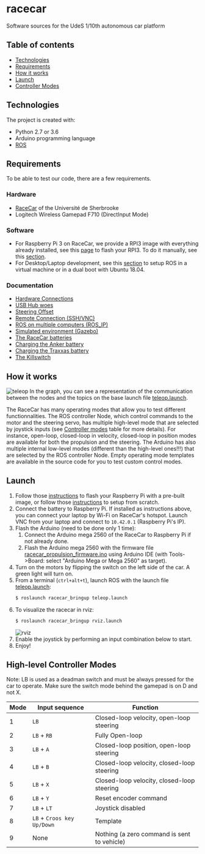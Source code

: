 # racecar
Software sources for the UdeS 1/10th autonomous car platform

## Table of contents
* [Technologies](#technologies)
* [Requirements](#requirements)
* [How it works](#how-it-works)
* [Launch](#launch)
* [Controller Modes](#controller-modes)

## Technologies
The project is created with:
* Python 2.7 or 3.6
* Arduino programming language
* [ROS](http://wiki.ros.org/ROS/Installation)

## Requirements
To be able to test our code, there are a few requirements.

### Hardware
* [RaceCar](https://cad.onshape.com/documents/9d3f435f340b50b281de3ac4/w/60d94a6915ed0711b2290521/e/45c11c7ee9e7e6dfaec5c7e5) of the Université de Sherbrooke
* Logitech Wireless Gamepad F710 (DirectInput Mode)

### Software
* For Raspberry Pi 3 on RaceCar, we provide a RPI3 image with everything already installed, see this [page](https://github.com/SherbyRobotics/racecar/tree/master/images#restore-raspberrypi3-image) to flash your RPI3. To do it manually, see this [section](https://github.com/SherbyRobotics/racecar/tree/master/images#create-raspberrypi3-image).
* For Desktop/Laptop development, see this [section](https://github.com/SherbyRobotics/racecar/tree/master/images#virtual-machine) to setup ROS in a virtual machine or in a dual boot with Ubuntu 18.04.

### Documentation
* [Hardware Connections](https://github.com/SherbyRobotics/racecar/blob/master/doc/README.md#hardware-connections)
* [USB Hub woes](https://github.com/SherbyRobotics/racecar/blob/master/doc/README.md#usb-hub-woes)
* [Steering Offset](https://github.com/SherbyRobotics/racecar/blob/master/doc/README.md#steering-offset)
* [Remote Connection (SSH/VNC)](https://github.com/SherbyRobotics/racecar/blob/master/doc/README.md#remote-connection-sshvnc)
* [ROS on multiple computers (ROS_IP)](https://github.com/SherbyRobotics/racecar/blob/master/doc/README.md#ros-on-multiple-computers-ros_ip)
* [Simulated environment (Gazebo)](https://github.com/SherbyRobotics/racecar/blob/master/doc/README.md#simulated-environment-gazebo)
* [The RaceCar batteries](https://github.com/SherbyRobotics/racecar/blob/master/doc/README.md#the-racecar-batteries)
* [Charging the Anker battery](https://github.com/SherbyRobotics/racecar/blob/master/doc/README.md#charging-the-anker-battery)
* [Charging the Traxxas battery](https://github.com/SherbyRobotics/racecar/blob/master/doc/README.md#charging-the-traxxas-battery)
* [The Killswitch](https://github.com/SherbyRobotics/racecar/blob/master/doc/README.md#the-killswitch)

## How it works
![](https://github.com/SherbyRobotics/racecar/blob/master/doc/Racecar_rqt_graph_teleop.png "teleop" )
In the graph, you can see a representation of the communication between the nodes and the topics on the base launch file [teleop.launch](https://github.com/SherbyRobotics/racecar/blob/master/racecar_bringup/launch/teleop.launch). 

The RaceCar has many operating modes that allow you to test different functionnalities. The ROS controller Node, which control commands to the motor and the steering servo, has multiple high-level mode that are selected by joystick inputs (see [Controller modes](#controller-modes) table for more details). For instance, open-loop, closed-loop in velocity, closed-loop in position modes are available for both the propulsion and the steering.  The Arduino has also multiple internal low-level modes (different than the high-level ones!!!) that are selected by the ROS controller Node. Empty operating mode templates are available in the source code for you to test custom control modes.

## Launch
1. Follow those [instructions](https://github.com/SherbyRobotics/racecar/tree/master/images#restore-raspberrypi-image) to flash your Raspberry Pi with a pre-built image, or follow those [instructions](https://github.com/SherbyRobotics/racecar/tree/master/images#create-raspberrypi-image) to setup from scratch.
2. Connect the battery to Raspberry Pi. If installed as instructions above, you can connect your laptop by Wi-Fi on RaceCar's hotspot. Launch VNC from your laptop and connect to `10.42.0.1` (Raspberry Pi's IP). 
2. Flash the Arduino (need to be done only 1 time):
    1. Connect the Arduino mega 2560 of the RaceCar to Raspberry Pi if not already done.
    2. Flash the Arduino mega 2560 with the firmware file [racecar_propulsion_firmware.ino](https://github.com/SherbyRobotics/racecar/tree/master/racecar_arduino/racecar_propulsion_firmware) using Arduino IDE (with Tools->Board: select "Arduino Mega or Mega 2560" as target).
3. Turn on the motors by flipping the switch on the left side of the car. A green light will turn on.
4. From a terminal (`ctrl+alt+t`), launch ROS with the launch file [teleop.launch](https://github.com/SherbyRobotics/racecar/tree/master/racecar_bringup/launch/teleop.launch):
    ```bash
    $ roslaunch racecar_bringup teleop.launch
    ```
5. To visualize the racecar in rviz:
    ```bash
    $ roslaunch racecar_bringup rviz.launch
    ```
    ![](https://github.com/SherbyRobotics/racecar/blob/master/doc/racecar_rviz_teleop.jpg "rviz" )
6. Enable the joystick by performing an input combination below to start.
7. Enjoy!

## High-level Controller Modes

Note: LB is used as a deadman switch and must be always pressed for the car to operate. Make sure the switch mode behind the gamepad is on D and not X. 

Mode | Input sequence | Function
-|-|-
1|`LB`| Closed-loop velocity, open-loop steering
2|`LB` + `RB`|Fully Open-loop
3|`LB` + `A`|Closed-loop position, open-loop steering
4|`LB` + `B`|Closed-loop velocity, closed-loop steering
5|`LB` + `X`|Closed-loop velocity, closed-loop steering
6|`LB` + `Y`|Reset encoder command
7|`LB` + `LT`|Joystick disabled
8|`LB` + `Croos key Up/Down`|Template
9|None|Nothing (a zero command is sent to vehicle)
